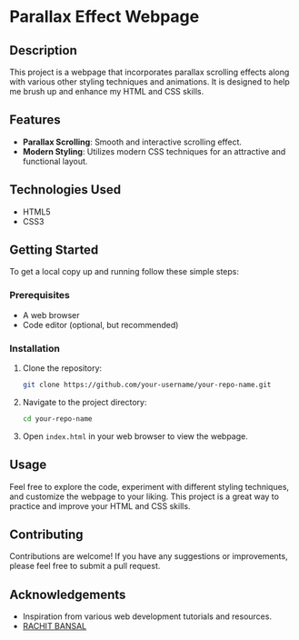 # Parallax Effect Webpage

## Description
This project is a webpage that incorporates parallax scrolling effects along with various other styling techniques and animations. It is designed to help me brush up and enhance my HTML and CSS skills.

## Features
- **Parallax Scrolling**: Smooth and interactive scrolling effect.
- **Modern Styling**: Utilizes modern CSS techniques for an attractive and functional layout.

## Technologies Used
- HTML5
- CSS3

## Getting Started
To get a local copy up and running follow these simple steps:

### Prerequisites
- A web browser
- Code editor (optional, but recommended)

### Installation
1. Clone the repository:
    ```sh
    git clone https://github.com/your-username/your-repo-name.git
    ```
2. Navigate to the project directory:
    ```sh
    cd your-repo-name
    ```
3. Open `index.html` in your web browser to view the webpage.

## Usage
Feel free to explore the code, experiment with different styling techniques, and customize the webpage to your liking. This project is a great way to practice and improve your HTML and CSS skills.

## Contributing
Contributions are welcome! If you have any suggestions or improvements, please feel free to submit a pull request.

## Acknowledgements
- Inspiration from various web development tutorials and resources.
- [RACHIT BANSAL](https://github.com/bansalrachit19)

